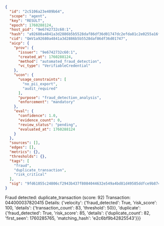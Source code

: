 ```json
{
  "id": "2c5106a23e409b64",
  "scope": "agent",
  "key": "RESULT",
  "epoch": 1760288124,
  "host_pid": "9e6742732c60:1",
  "hash": "a92680a4841a3d2886b5b5528daf86df36d01747dc2efda81c2e0255a16f5bf3",
  "cid": "QmV1a92680a4841a3d2886b5b5528daf86df36d01747",
  "aicp": {
    "prov": {
      "issuer": "9e6742732c60:1",
      "created_at": 1760288124,
      "method": "automated_fraud_detection",
      "vc_type": "VerifiableCredential"
    },
    "ucon": {
      "usage_constraints": [
        "no_pii_export",
        "audit_required"
      ],
      "purpose": "fraud_detection_analysis",
      "enforcement": "mandatory"
    },
    "eval": {
      "confidence": 1.0,
      "evidence_count": 0,
      "review_status": "pending",
      "evaluated_at": 1760288124
    }
  },
  "sources": [],
  "edges": [],
  "metrics": {},
  "thresholds": {},
  "tags": [
    "fraud",
    "duplicate_transaction",
    "risk_critical"
  ],
  "sig": "9fd61055c24806cf2943b437f8084044632e549a4bd81d49585ddfce9b874602"
}
```

Fraud detected: duplicate_transaction (score: 92)
Transaction: 044000037820415
Details: {'velocity': {'fraud_detected': True, 'risk_score': 100, 'details': {'transaction_count': 83, 'threshold': 50}}, 'duplicate': {'fraud_detected': True, 'risk_score': 85, 'details': {'duplicate_count': 82, 'first_seen': 1760285765, 'matching_hash': 'e2c6bf9b42825543'}}}